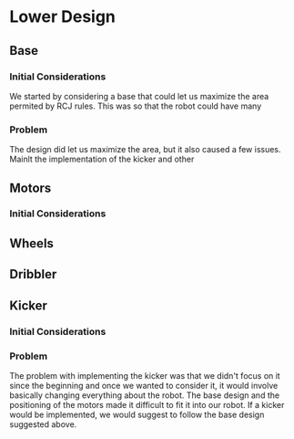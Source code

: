 # Lower Design

## Base

### Initial Considerations

We started by considering a base that could let us maximize the area permited by RCJ rules. This was so that the robot could have many 

### Problem

The design did let us maximize the area, but it also caused a few issues. Mainlt the implementation of the kicker and other

## Motors

### Initial Considerations

## Wheels

## Dribbler

## Kicker

### Initial Considerations

### Problem

The problem with implementing the kicker was that we didn't focus on it since the beginning and once we wanted to consider it, it would involve basically changing everything about the robot. The base design and the positioning of the motors made it difficult to fit it into our robot. If a kicker would be implemented, we would suggest to follow the base design suggested above.